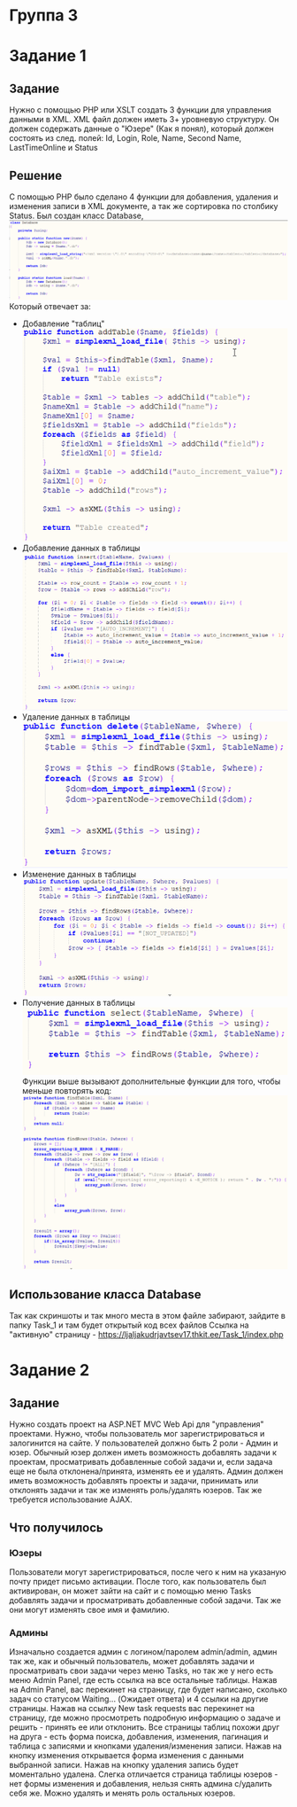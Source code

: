 # Группа 3
# Задание 1
## Задание
Нужно с помощью PHP или XSLT создать 3 функции для управления данными в XML.
XML файл должен иметь 3+ уровневую структуру. Он должен содержать данные о "Юзере" (Как я понял),
который должен состоять из след. полей: Id, Login, Role, Name, Second Name, LastTimeOnline и Status
## Решение
С помощью PHP было сделано 4 функции для добавления, удаления и изменения записи в XML документе, а так же сортировка по столбику Status.
Был создан класс Database, 
!["Инициализаторы" класса](Screen/Task_1_Screen_1.png) <br>
Который отвечает за:
* Добавление "таблиц" <br>
![Метод добавления таблицы](Screen/Task_1_Screen_2.png) <br>
* Добавление данных в таблицы <br>
![Метод добавления данных](Screen/Task_1_Screen_3.png) <br>
* Удаление данных в таблицы <br>
![Метод удаления данных](Screen/Task_1_Screen_4.png) <br>
* Изменение данных в таблицы <br>
![Метод изменения данных](Screen/Task_1_Screen_5.png) <br>
* Получение данных в таблицы <br>
![Метод получения данных](Screen/Task_1_Screen_6.png) <br>
Функции выше вызывают дополнительные функции для того, чтобы меньше повторять код: <br>
![Доп методы](Screen/Task_1_Screen_7.png) <br>
## Использование класса Database
Так как скриншоты и так много места в этом файле забирают, зайдите в папку Task_1 и там будет открытый код всех файлов
Ссылка на "активную" страницу - https://ljaljakudrjavtsev17.thkit.ee/Task_1/index.php
# Задание 2
## Задание
Нужно создать проект на ASP.NET MVC Web Api для "управления" проектами. Нужно, чтобы пользователь мог зарегистрироваться и залогинится на сайте. У пользователей должно быть 2 роли - Админ и юзер. Обычный юзер должен иметь возможность добавлять задачи к проектам, просматривать добавленные собой задачи и, если задача еще не была отклонена/принята, изменять ее и удалять. Админ должен иметь возможность добавлять проекты и задачи, принимать или отклонять задачи и так же изменять роль/удалять юзеров. Так же требуется использование AJAX.
## Что получилось
### Юзеры
Пользователи могут зарегистрироваться, после чего к ним на указаную почту придет письмо активации. После того, как пользователь был активирован, он может зайти на сайт и с помощью меню Tasks добавлять задачи и просматривать добавленные собой задачи. Так же они могут изменять свое имя и фамилию.
### Админы
Изначально создается админ с логином/паролем admin/admin, админ так же, как и обычный пользователь, может добавлять задачи и просматривать свои задачи через меню Tasks, но так же у него есть меню Admin Panel, где есть ссылка на все остальные таблицы. Нажав на Admin Panel, вас перекинет на страницу, где будет написано, сколько задач со статусом Waiting... (Ожидает ответа) и 4 ссылки на другие страницы. Нажав на ссылку New task requests вас перекинет на страницу, где можно просмотреть подробную информацию о задаче и решить - принять ее или отклонить. Все страницы таблиц похожи друг на друга - есть форма поиска, добавления, изменения, пагинация и таблица с записями и кнопками удаления/изменения записи. Нажав на кнопку изменения открывается форма изменения с данными выбранной записи. Нажав на кнопку удаления запись будет моментально удалена. Слегка отличается страница таблицы юзеров - нет формы изменения и добавления, нельзя снять админа с/удалить себя же. Можно удалять и менять роль остальных юзеров.
